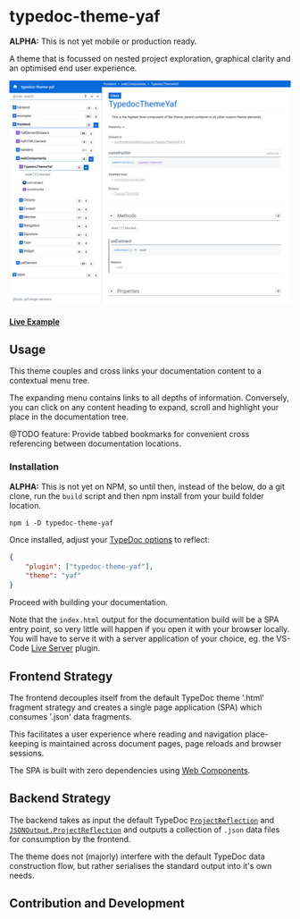 # typedoc-theme-yaf

**ALPHA:** This is not yet mobile or production ready.

A theme that is focussed on nested project exploration, graphical clarity and an optimised end user experience.

<a href="https://raw.githubusercontent.com/citkane/typedoc-theme-yaf/assets/typedoc-theme-yaf.jpg"><img src="https://raw.githubusercontent.com/citkane/typedoc-theme-yaf/assets/typedoc-theme-yaf.jpg" height="400px" width="auto"/></a>

#### <a href="">Live Example</a>

## Usage
This theme couples and cross links your documentation content to a contextual menu tree.

The expanding menu contains links to all depths of information. Conversely, you can click on any content heading to expand, scroll and highlight your place in the documentation tree.

@TODO feature: 
Provide tabbed bookmarks for convenient cross referencing between documentation locations. 

### Installation
**ALPHA:** This is not yet on NPM, so until then, instead of the below, do a git clone, run the `build` script and then npm install from your build folder location. 
```
npm i -D typedoc-theme-yaf
```
Once installed, adjust your [TypeDoc options](https://typedoc.org/guides/options/#options-1) to reflect:

```json
{
	"plugin": ["typedoc-theme-yaf"],
	"theme": "yaf"
}
```
Proceed with building your documentation.

Note that the `index.html` output for the documentation build will be a SPA entry point, so very little will happen if you open it with your browser locally. You will have to serve it with a server application of your choice, eg. the VS-Code [Live Server](https://github.com/ritwickdey/vscode-live-server) plugin.

## Frontend Strategy
The frontend decouples itself from the default TypeDoc theme '.html' fragment strategy and creates a single page application (SPA) which consumes '.json' data fragments.

This facilitates a user experience where reading and navigation place-keeping is maintained across document pages, page reloads and browser sessions.

The SPA is built with zero dependencies using [Web Components](https://en.wikipedia.org/wiki/Web_Components).


## Backend Strategy
The backend takes as input the default TypeDoc [`ProjectReflection`](https://typedoc.org/api/classes/ProjectReflection.html) and [`JSONOutput.ProjectReflection`](https://typedoc.org/api/interfaces/JSONOutput.ProjectReflection.html) and outputs a collection of `.json` data files for consumption by the frontend.

The theme does not (majorly) interfere with the default TypeDoc data construction flow, but rather serialises the standard output into it's own needs.   

## Contribution and Development
